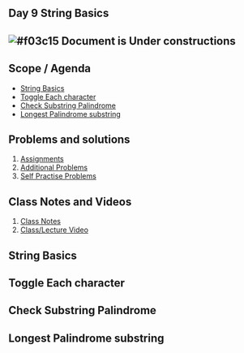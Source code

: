 
## Day 9 String Basics

## ![#f03c15](https://placehold.co/15x15/f03c15/f03c15.png)  Document is Under constructions


## Scope / Agenda
- [String Basics](#string-basics)
- [Toggle Each character](#toggle-each-character)
- [Check Substring Palindrome](#check-substring-palindrome)
- [Longest Palindrome substring](#longest-palindrome-substring)
  

## Problems and solutions

1. [Assignments]()
2. [Additional Problems]()
3. [Self Practise Problems]()

## Class Notes and Videos

1. [Class Notes](../../class_Notes/DSA%20Intermediate%20Notes/9%20Strings(11-09-23).pdf)
2. [Class/Lecture Video](https://youtu.be/BI6NWvGnA4A)

## String Basics
## Toggle Each character
## Check Substring Palindrome
## Longest Palindrome substring